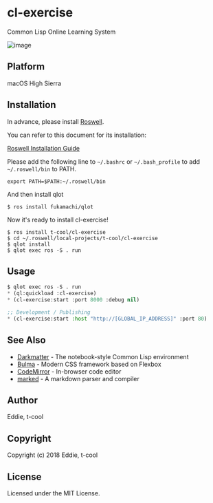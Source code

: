 # cl-exercise 

Common Lisp Online Learning System

![image](https://raw.githubusercontent.com/t-cool/cl-exercise/master/screenshot/img.png)

## Platform

macOS High Sierra

## Installation

In advance, please install [Roswell](https://github.com/roswell/roswell).

You can refer to this document for its installation:

[Roswell Installation Guide](https://github.com/roswell/roswell/wiki/Installation)


Please add the following line to `~/.bashrc` or `~/.bash_profile` to add `~/.roswell/bin` to PATH.

```
export PATH=$PATH:~/.roswell/bin
```

And then install qlot

```
$ ros install fukamachi/qlot
```

Now it's ready to install cl-exercise!

```
$ ros install t-cool/cl-exercise
$ cd ~/.roswell/local-projects/t-cool/cl-exercise
$ qlot install
$ qlot exec ros -S . run
```

## Usage

```lisp
$ qlot exec ros -S . run
* (ql:quickload :cl-exercise)
* (cl-exercise:start :port 8000 :debug nil)

;; Development / Publishing
* (cl-exercise:start :host "http://[GLOBAL_IP_ADDRESS]" :port 80)
```

## See Also

* [Darkmatter](https://github.com/tamamu/darkmatter) - The notebook-style Common Lisp environment
* [Bulma](https://github.com/jgthms/bulma) - Modern CSS framework based on Flexbox
* [CodeMirror](https://github.com/codemirror/codemirror) - In-browser code editor
* [marked](https://github.com/chjj/marked) - A markdown parser and compiler


## Author

Eddie, t-cool

## Copyright

Copyright (c) 2018 Eddie, t-cool

## License

Licensed under the MIT License.
